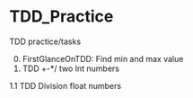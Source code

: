 # TDD_Practice
TDD practice/tasks

0. FirstGlanceOnTDD: Find min and max value
1. TDD +-*/ two Int numbers

1.1 TDD Division float numbers

